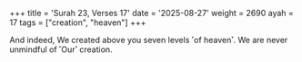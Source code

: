 +++
title = 'Surah 23, Verses 17'
date = '2025-08-27'
weight = 2690
ayah = 17
tags = ["creation", "heaven"]
+++

And indeed, We created above you seven levels ˹of heaven˺. We are never unmindful of ˹Our˺ creation.